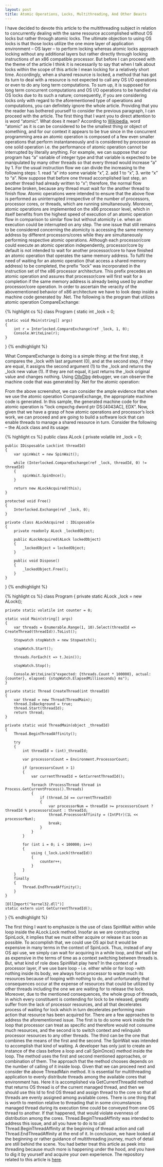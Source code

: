 ```yaml
---
layout: post
title: Atomic Operations, Locks, Multithreading, And Other Beasts
---
```


I have decided to devote this article to the multithreading subject in relation to concurrently dealing with the same resource accomplished without OS locks but rather through atomic locks. The ultimate objection to using OS locks is that those locks utilize the one more layer of application environment – OS layer –  to perform locking whereas atomic locks approach locking without any additional layers but rather directly through locking instructions of an x86 compatible processor.
But before I can proceed with the theme of the article I think it is necessarily to say that when I talk about locks within the scope of this article I mean locking for a relatively short time. Accordingly, when a shared resource is locked, a method that has got its turn to deal with a resource is not expected to call any OS I/O operations or even to do any long term computations. To sum up, it is supposed for long term concurrent computations and OS I/O operations to be handled via OS locks due to its such a nature; consequently, if you are considering locks only with regard to the aforementioned type of operations and computations, you can definitely ignore the whole article.
Providing that you the reader has bothered yourself to consider the previous paragraph, I can proceed with the article. The first thing that I want you to direct attention to is word “atomic”. What does it mean? According to [Wikipedia]( https://en.wikipedia.org/wiki/Atomic), word “atomic” as it is can be considered to be the smallest thing or object of something, and for our context it appears to be true since in the concurrent programming area an atomic operation is composed of a few even smaller operations that perform instantaneously and is considered by processor as one solid operation i.e. the performance of atomic operation cannot be interrupted by literally anything.
For example, we can suppose that our program has “a” variable of integer type and that variable is expected to be manipulated by many other threads so that every thread would increase “a” by 1. For the usual instruction flow we can divide the increasing to the following steps: 1. read “a” into some variable “x”, 2. add 1 to “x”, 3. write “x” to “a”. Now suppose that before one thread accomplished last step, an another thread had already written to “x”; therefore, the normal flow became broken, because any thread must wait for the another thread to finish flow.
Atomic operations were intended to ensure that the above flow is performed as uninterrupted irrespective of the number of processors, processor cores, or threads, which are running simultaneously. Moreover, atomic operations are implemented on the x86 processor level, which in itself benefits from the highest speed of execution of an atomic operation flow in comparison to similar flow but without atomicity i.e. when an execution could be interrupted on any step.
The one issue that still remains to be considered concerning the atomicity is accessing the same memory address by different processors/cores while they are simultaneously performing respective atomic operations. Although each processor/core could execute an atomic operation independently, processor/core by default is not intended to wait for another processor/core to have finished an atomic operation that operates the same memory address. To fulfil the need of waiting for an atomic operation (that access a shared memory address) to be completed, the prefix “lock” was incorporated in the instruction set of the x86 processor architecture. This prefix precedes an atomic operation and assures that processor/core will first wait for a completion if the same memory address is already being used by another processor/core operation.
In order to ascertain the veracity of the abovementioned behavior of x86 architecture we have to look deep inside a machine code generated by .Net. The following is the program that utilizes atomic operation CompareExchange:

{% highlight cs %}
class Program
{
    static int _lock = 0;

    static void Main(string[] args)
    {
        int r = Interlocked.CompareExchange(ref _lock, 1, 0);
        Console.WriteLine(r);
    }
}
{% endhighlight %}

What CompareExchange is doing is a simple thing: at the first step, it compares the _lock with last argument (0), and at the second step, if they are equal, it assigns the second argument (1) to the _lock and returns the _lock new value (1). If they are not equal, it just returns the _lock original value and changes nothing.
Using [OllyDbg]( http://www.ollydbg.de/) debugger, we can observe the machine code that was generated by .Net for the atomic operation:
 
From the above screenshot, we can consider the ample evidence that when we use the atomic operation CompareExchange, the appropriate machine code is generated. In this sample, the generated machine code for the atomic operation is “lock cmpxchg dword ptr DS:[4043AC], EDX”.
Now, given that we have a grasp of how atomic operations and processor’s lock work, we can proceed and are going to build a software lock that can enable threads to manage a shared resource in turn.
Consider the following – the ALock class and its usage:

{% highlight cs %}
public class ALock
{
    private volatile int _lock = 0;

    public IDisposable Lock(int threadId)
    {
        var spinWait = new SpinWait();

        while (Interlocked.CompareExchange(ref _lock, threadId, 0) != threadId)
        {
            spinWait.SpinOnce();
        }

        return new ALockAcquired(this);
    }

    protected void Free()
    {
        Interlocked.Exchange(ref _lock, 0);
    }

    private class ALockAcquired : IDisposable
    {
        private readonly ALock _lockedObject;

        public ALockAcquired(ALock lockedObject)
        {
            _lockedObject = lockedObject;
        }

        public void Dispose()
        {
            _lockedObject.Free();
        }
    }
}
{% endhighlight %}

{% highlight cs %}
class Program
{
    private static ALock _lock = new ALock();

    private static volatile int counter = 0;

    static void Main(string[] args)
    {
        var threads = Enumerable.Range(1, 10).Select(threadId => CreateThread(threadId)).ToList();

        Stopwatch stopWatch = new Stopwatch();

        stopWatch.Start();

        threads.ForEach(t => t.Join());

        stopWatch.Stop();

        Console.WriteLine($"expected: {threads.Count * 100000}, actual: {counter}, elapsed: {stopWatch.ElapsedMilliseconds} ms");
    }

    private static Thread CreateThread(int threadId)
    {
        var thread = new Thread(ThreadMain);
        thread.IsBackground = true;
        thread.Start(threadId);
        return thread;
    }

    private static void ThreadMain(object _threadId)
    {
        Thread.BeginThreadAffinity();

        try
        {
            int threadId = (int)_threadId;

            var processorsCount = Environment.ProcessorCount;

            if (processorsCount > 1)
            {
                var currentThreadId = GetCurrentThreadId();

                foreach (ProcessThread thread in Process.GetCurrentProcess().Threads)
                {
                    if (thread.Id == currentThreadId)
                    {
                        var processorNum = threadId >= processorsCount ? threadId % processorsCount : threadId;
                        thread.ProcessorAffinity = (IntPtr)(1L << processorNum);
                        break;
                    }
                }
            }

            for (int i = 0; i < 100000; i++)
            {
                using (_lock.Lock(threadId))
                {
                    counter++;
                }
            }
        }
        finally
        {
            Thread.EndThreadAffinity();
        }
    }

    [DllImport("kernel32.dll")]
    static extern uint GetCurrentThreadId();
}
{% endhighlight %}

The first thing I want to emphasize is the use of class SpinWait within while loop inside the ALock.Lock method. Insofar as we are constructing SpinLock, it implies that we must either acquire or release it as soon as possible. To accomplish that, we could use OS api but it would be expensive in many terms in the context of SpinLock. Thus, instead of any OS api use, we simply can wait for acquiring in a while loop, and that will be as expensive in the terms of time as a context switching between threads is. But, what kind of role does SpinWait play here? In the context of a processor layer, if we use bare loop - i.e. either while or for loop -with nothing inside its body, we always force processor to waste much its resources because of looping with nothing to do, and unfortunately that consequences occur at the expense of resources that could be utilized by other threads including the one we are waiting for to release the lock. Moreover, due to the mentioned consequences, the whole group of threads, in which every constituent is contending for lock to be released, greatly suffer from the lack of processor resources, and all that decelerates process of waiting for lock which in turn decelerates performing main action that resource has been acquired for.
There are a few approaches to address the aforementioned issue. The first is to do some work inside the loop that processor can treat as specific and therefore would not consume much resources, and the second is to switch context and relinquish processor resources to any other threads. The third can be the one that combines the means of the first and the second.
The SpinWait was intended to accomplish that kind of waiting. A developer has only just to create an instance of the class before a loop and call SpinOnce() method inside the loop. The method uses the first and second mentioned approaches, or combination of them. The approach that the method chooses depends on the number of calling of it inside loop.
Given that we can proceed next and consider the above ThreadMain method. It is essential for multithreading application to evenly distribute threads among the available cores that environment has. Here it is accomplished via GetCurrentThreadId method that returns OS thread is of the current managed thread, and then we should use this Id to find OS thread and assign thread to the core so that all threads are evenly assigned among available cores.
There is one thing that is worth to mention relative to threading that in some circumstances managed thread during its execution time could be conveyed from one OS thread to another. If that happened, that would violate evenness of distribution among the cores. Thread.BeginThreadAffinity was intended to address this issue, and all you have to do is to call Thread.BeginThreadAffinity at the beginning of thread action and call Thread.EndThreadAffinity at the end of it.
In conclusion, we have looked at the beginning or rather guidance of multithreading journey, much of detail are still behind the scene. You had better treat this article as peek into threading because much more is happening under the hood, and you have to dig it by yourself and acquire your own experience.
The repository related to this article is [here]( https://github.com/wapxmas/AtomicLock).
